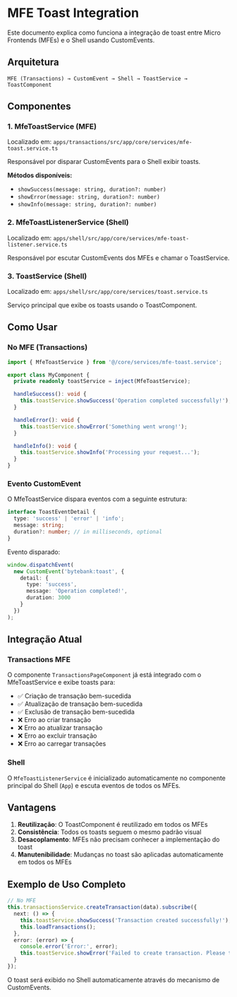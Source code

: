 # MFE Toast Integration

Este documento explica como funciona a integração de toast entre Micro Frontends (MFEs) e o Shell usando CustomEvents.

## Arquitetura

```
MFE (Transactions) → CustomEvent → Shell → ToastService → ToastComponent
```

## Componentes

### 1. MfeToastService (MFE)

Localizado em: `apps/transactions/src/app/core/services/mfe-toast.service.ts`

Responsável por disparar CustomEvents para o Shell exibir toasts.

**Métodos disponíveis:**

- `showSuccess(message: string, duration?: number)`
- `showError(message: string, duration?: number)`
- `showInfo(message: string, duration?: number)`

### 2. MfeToastListenerService (Shell)

Localizado em: `apps/shell/src/app/core/services/mfe-toast-listener.service.ts`

Responsável por escutar CustomEvents dos MFEs e chamar o ToastService.

### 3. ToastService (Shell)

Localizado em: `apps/shell/src/app/core/services/toast.service.ts`

Serviço principal que exibe os toasts usando o ToastComponent.

## Como Usar

### No MFE (Transactions)

```typescript
import { MfeToastService } from '@/core/services/mfe-toast.service';

export class MyComponent {
  private readonly toastService = inject(MfeToastService);

  handleSuccess(): void {
    this.toastService.showSuccess('Operation completed successfully!');
  }

  handleError(): void {
    this.toastService.showError('Something went wrong!');
  }

  handleInfo(): void {
    this.toastService.showInfo('Processing your request...');
  }
}
```

### Evento CustomEvent

O MfeToastService dispara eventos com a seguinte estrutura:

```typescript
interface ToastEventDetail {
  type: 'success' | 'error' | 'info';
  message: string;
  duration?: number; // in milliseconds, optional
}
```

Evento disparado:

```typescript
window.dispatchEvent(
  new CustomEvent('bytebank:toast', {
    detail: {
      type: 'success',
      message: 'Operation completed!',
      duration: 3000
    }
  })
);
```

## Integração Atual

### Transactions MFE

O componente `TransactionsPageComponent` já está integrado com o MfeToastService e exibe toasts para:

- ✅ Criação de transação bem-sucedida
- ✅ Atualização de transação bem-sucedida
- ✅ Exclusão de transação bem-sucedida
- ❌ Erro ao criar transação
- ❌ Erro ao atualizar transação
- ❌ Erro ao excluir transação
- ❌ Erro ao carregar transações

### Shell

O `MfeToastListenerService` é inicializado automaticamente no componente principal do Shell (`App`) e escuta eventos de todos os MFEs.

## Vantagens

1. **Reutilização**: O ToastComponent é reutilizado em todos os MFEs
2. **Consistência**: Todos os toasts seguem o mesmo padrão visual
3. **Desacoplamento**: MFEs não precisam conhecer a implementação do toast
4. **Manutenibilidade**: Mudanças no toast são aplicadas automaticamente em todos os MFEs

## Exemplo de Uso Completo

```typescript
// No MFE
this.transactionsService.createTransaction(data).subscribe({
  next: () => {
    this.toastService.showSuccess('Transaction created successfully!');
    this.loadTransactions();
  },
  error: (error) => {
    console.error('Error:', error);
    this.toastService.showError('Failed to create transaction. Please try again.');
  }
});
```

O toast será exibido no Shell automaticamente através do mecanismo de CustomEvents.
